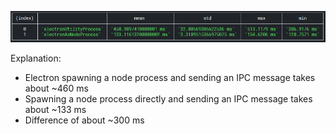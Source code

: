![Results](image-1.png)

Explanation:
- Electron spawning a node process and sending an IPC message takes about ~460 ms
- Spawning a node process directly and sending an IPC message takes about ~133 ms
- Difference of about ~300 ms